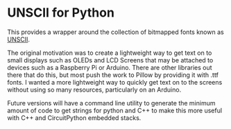 # UNSCII for Python

This provides a wrapper around the collection of bitmapped fonts known
as [UNSCII](http://pelulamu.net/unscii/).

The original motivation was to create a lightweight way to get text on to small
displays such as OLEDs and LCD Screens that may be attached to devices such as
a Raspberry Pi or Arduino. There are other libraries out there that do this, but
most push the work to Pillow by providing it with .ttf fonts. I wanted a more
lightweight way to quickly get text on to the screens without using so many
resources, particularly on an Arduino.

Future versions will have a command line utility to generate the minimum amount
of code to get strings for python and C++ to make this more useful with C++
and CircuitPython embedded stacks.
